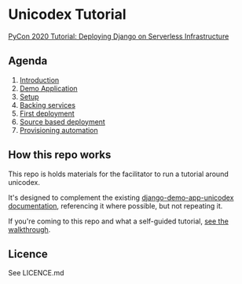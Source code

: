 # Unicodex Tutorial

[PyCon 2020 Tutorial: Deploying Django on Serverless Infrastructure](https://us.pycon.org/2020/schedule/presentation/62/)

## Agenda

1. [Introduction](00-intro/)
1. [Demo Application](01-demo-application/)
1. [Setup](02-setup/)
1. [Backing services]()
1. [First deployment]()
1. [Source based deployment]()
1. [Provisioning automation]()

## How this repo works

This repo is holds materials for the facilitator to run a tutorial around unicodex. 

It's designed to complement the existing [django-demo-app-unicodex documentation](https://github.com/GoogleCloudPlatform/django-demo-app-unicodex/tree/master/docs), referencing it where possible, but not repeating it. 

If you're coming to this repo and what a self-guided tutorial, [see the walkthrough](https://github.com/GoogleCloudPlatform/django-demo-app-unicodex/tree/master/docs). 

## Licence

See LICENCE.md
